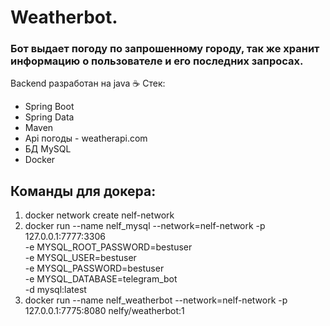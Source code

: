 # Weatherbot.
### Бот выдает погоду по запрошенному городу, так же хранит информацию о пользователе и его последних запросах.

Backend разработан на java ☕️
Стек:
- Spring Boot
- Spring Data
- Maven
- Api погоды - weatherapi.com
- БД MySQL
- Docker



## Команды для докера:

1. docker network create nelf-network
2. docker run --name nelf_mysql --network=nelf-network -p 127.0.0.1:7777:3306 \
   -e MYSQL_ROOT_PASSWORD=bestuser \
   -e MYSQL_USER=bestuser \
   -e MYSQL_PASSWORD=bestuser \
   -e MYSQL_DATABASE=telegram_bot \
   -d mysql:latest
3. docker run --name nelf_weatherbot --network=nelf-network -p 127.0.0.1:7775:8080 nelfy/weatherbot:1